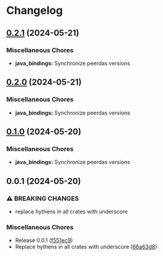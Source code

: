 # Changelog

## [0.2.1](https://github.com/crate-crypto/peerdas-kzg/compare/java_bindings-v0.2.0...java_bindings-v0.2.1) (2024-05-21)


### Miscellaneous Chores

* **java_bindings:** Synchronize peerdas versions

## [0.2.0](https://github.com/crate-crypto/peerdas-kzg/compare/java_bindings-v0.1.0...java_bindings-v0.2.0) (2024-05-21)


### Miscellaneous Chores

* **java_bindings:** Synchronize peerdas versions

## [0.1.0](https://github.com/crate-crypto/peerdas-kzg/compare/java_bindings-v0.0.1...java_bindings-v0.1.0) (2024-05-20)


### Miscellaneous Chores

* **java_bindings:** Synchronize peerdas versions

## 0.0.1 (2024-05-20)


### ⚠ BREAKING CHANGES

* replace hythens in all crates with underscore

### Miscellaneous Chores

* Release 0.0.1 ([f551ec9](https://github.com/crate-crypto/peerdas-kzg/commit/f551ec9f7c045dfa06024ee223067d3cc05ec169))
* Replace hythens in all crates with underscore ([66a63d8](https://github.com/crate-crypto/peerdas-kzg/commit/66a63d839ac475f79ae19c4cd340f9987f431b30))
